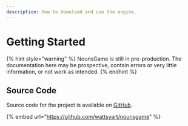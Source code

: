```yaml
---
description: How to download and use the engine.
---
```


# Getting Started

{% hint style="warning" %}
NounsGame is still in pre-production. The documentation here may be prospective, contain errors or very little information, or not work as intended.
{% endhint %}

## Source Code

Source code for the project is available on [GitHub](https://github.com/wattsyart/nounsgame).

{% embed url="https://github.com/wattsyart/nounsgame" %}
